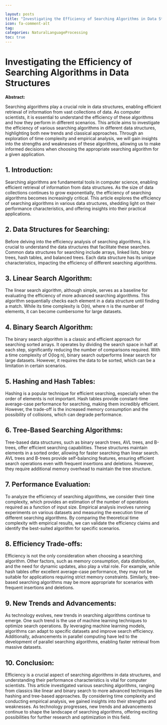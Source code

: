 ```yaml
---

layout: posts
title: "Investigating the Efficiency of Searching Algorithms in Data Structures"
icon: fa-comment-alt
tag:      
categories: NaturalLanguageProcessing
toc: true
---
```




# Investigating the Efficiency of Searching Algorithms in Data Structures

**Abstract:**

Searching algorithms play a crucial role in data structures, enabling efficient retrieval of information from vast collections of data. As computer scientists, it is essential to understand the efficiency of these algorithms and how they perform in different scenarios. This article aims to investigate the efficiency of various searching algorithms in different data structures, highlighting both new trends and classical approaches. Through an exploration of time complexity and empirical analysis, we will gain insights into the strengths and weaknesses of these algorithms, allowing us to make informed decisions when choosing the appropriate searching algorithm for a given application.

## 1. Introduction:

Searching algorithms are fundamental tools in computer science, enabling efficient retrieval of information from data structures. As the size of data collections continues to grow exponentially, the efficiency of searching algorithms becomes increasingly critical. This article explores the efficiency of searching algorithms in various data structures, shedding light on their performance characteristics, and offering insights into their practical applications.

## 2. Data Structures for Searching:

Before delving into the efficiency analysis of searching algorithms, it is crucial to understand the data structures that facilitate these searches. Common data structures for searching include arrays, linked lists, binary trees, hash tables, and balanced trees. Each data structure has its unique characteristics, impacting the efficiency of different searching algorithms.

## 3. Linear Search Algorithm:

The linear search algorithm, although simple, serves as a baseline for evaluating the efficiency of more advanced searching algorithms. This algorithm sequentially checks each element in a data structure until finding a match. While its time complexity is O(n), where n is the number of elements, it can become cumbersome for large datasets.

## 4. Binary Search Algorithm:

The binary search algorithm is a classic and efficient approach for searching sorted arrays. It operates by dividing the search space in half at each step, significantly reducing the number of comparisons required. With a time complexity of O(log n), binary search outperforms linear search for large datasets. However, it requires the data to be sorted, which can be a limitation in certain scenarios.

## 5. Hashing and Hash Tables:

Hashing is a popular technique for efficient searching, especially when the order of elements is not important. Hash tables provide constant-time average-case performance for searching, making them incredibly efficient. However, the trade-off is the increased memory consumption and the possibility of collisions, which can degrade performance.

## 6. Tree-Based Searching Algorithms:

Tree-based data structures, such as binary search trees, AVL trees, and B-trees, offer efficient searching capabilities. These structures maintain elements in a sorted order, allowing for faster searching than linear search. AVL trees and B-trees provide self-balancing features, ensuring efficient search operations even with frequent insertions and deletions. However, they require additional memory overhead to maintain the tree structure.

## 7. Performance Evaluation:

To analyze the efficiency of searching algorithms, we consider their time complexity, which provides an estimation of the number of operations required as a function of input size. Empirical analysis involves running experiments on various datasets and measuring the execution time of different searching algorithms. By comparing the theoretical time complexity with empirical results, we can validate the efficiency claims and identify the best-suited algorithm for specific scenarios.

## 8. Efficiency Trade-offs:

Efficiency is not the only consideration when choosing a searching algorithm. Other factors, such as memory consumption, data distribution, and the need for dynamic updates, also play a vital role. For example, while hash tables offer excellent average-case performance, they may not be suitable for applications requiring strict memory constraints. Similarly, tree-based searching algorithms may be more appropriate for scenarios with frequent insertions and deletions.

## 9. New Trends and Advancements:

As technology evolves, new trends in searching algorithms continue to emerge. One such trend is the use of machine learning techniques to optimize search operations. By leveraging machine learning models, algorithms can adapt to specific datasets and improve search efficiency. Additionally, advancements in parallel computing have led to the development of parallel searching algorithms, enabling faster retrieval from massive datasets.

## 10. Conclusion:

Efficiency is a crucial aspect of searching algorithms in data structures, and understanding their performance characteristics is vital for computer scientists. This article investigated various searching algorithms, ranging from classics like linear and binary search to more advanced techniques like hashing and tree-based approaches. By considering time complexity and conducting empirical analysis, we gained insights into their strengths and weaknesses. As technology progresses, new trends and advancements continue to shape the landscape of searching algorithms, offering exciting possibilities for further research and optimization in this field.